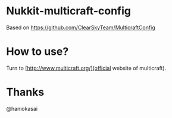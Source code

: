 # Nukkit-multicraft-config
Based on https://github.com/ClearSkyTeam/MulticraftConfig

# How to use?
Turn to [http://www.multicraft.org/](official website of multicraft).

# Thanks
@haniokasai

